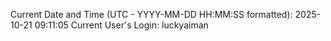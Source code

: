 Current Date and Time (UTC - YYYY-MM-DD HH:MM:SS formatted): 2025-10-21 09:11:05
Current User's Login: luckyaiman
